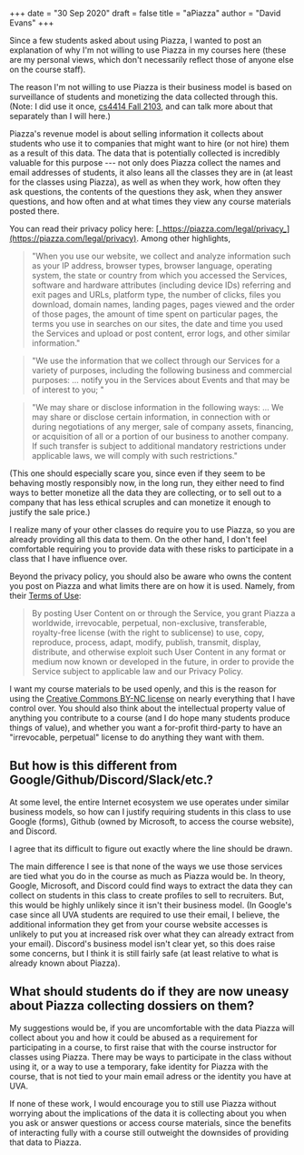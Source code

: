 +++
date = "30 Sep 2020"
draft = false
title = "aPiazza"
author = "David Evans"
+++

Since a few students asked about using Piazza, I wanted to post an
explanation of why I'm not willing to use Piazza in my courses here
(these are my personal views, which don't necessarily reflect those of
anyone else on the course staff).

The reason I'm not willing to use Piazza is their business model is
based on surveillance of students and monetizing the data collected
through this. (Note: I did use it once, [cs4414 Fall
2103](https://www.rust-class.org/0/pages/syllabus.html), and can talk
more about that separately than I will here.)

Piazza's revenue model is about selling information it collects about
students who use it to companies that might want to hire (or not hire)
them as a result of this data. The data that is potentially collected
is incredibly valuable for this purpose --- not only does Piazza
collect the names and email addresses of students, it also leans all
the classes they are in (at least for the classes using Piazza), as
well as when they work, how often they ask questions, the contents of
the questions they ask, when they answer questions, and how often and
at what times they view any course materials posted there.

You can read their privacy policy here: [_https://piazza.com/legal/privacy_](https://piazza.com/legal/privacy). Among other highlights,

> "When you use our website, we collect and analyze information such as your IP address, browser types, browser language, operating system, the state or country from which you accessed the Services, software and hardware attributes (including device IDs) referring and exit pages and URLs, platform type, the number of clicks, files you download, domain names, landing pages, pages viewed and the order of those pages, the amount of time spent on particular pages, the terms you use in searches on our sites, the date and time you used the Services and upload or post content, error logs, and other similar information."

> "We use the information that we collect through our Services for a variety of purposes, including the following business and commercial purposes: ... notify you in the Services about Events and that may be of interest to you; "

> "We may share or disclose information in the following ways: ... We may share or disclose certain information, in connection with or during negotiations of any merger, sale of company assets, financing, or acquisition of all or a portion of our business to another company. If such transfer is subject to additional mandatory restrictions under applicable laws, we will comply with such restrictions."

(This one should especially scare you, since even if they seem to be
behaving mostly responsibly now, in the long run, they either need to
find ways to better monetize all the data they are collecting, or to
sell out to a company that has less ethical scruples and can monetize
it enough to justify the sale price.)

I realize many of your other classes do require you to use Piazza, so
you are already providing all this data to them. On the other hand, I
don't feel comfortable requiring you to provide data with these risks
to participate in a class that I have influence over.

Beyond the privacy policy, you should also be aware who owns the content you post on Piazza and what limits there are on how it is used. Namely, from their [Terms of Use](https://piazza.com/legal/terms):

> By posting User Content on or through the Service, you grant Piazza a worldwide, irrevocable, perpetual, non-exclusive, transferable, royalty-free license (with the right to sublicense) to use, copy, reproduce, process, adapt, modify, publish, transmit, display, distribute, and otherwise exploit such User Content in any format or medium now known or developed in the future, in order to provide the Service subject to applicable law and our Privacy Policy.

I want my course materials to be used openly, and this is the reason
for using the [Creative Commons BY-NC
license](https://creativecommons.org/licenses/by-nc/4.0/) on nearly
everything that I have control over. You should also think about the
intellectual property value of anything you contribute to a course
(and I do hope many students produce things of value), and whether you
want a for-profit third-party to have an "irrevocable, perpetual"
license to do anything they want with them.

## But how is this different from Google/Github/Discord/Slack/etc.?

At some level, the entire Internet ecosystem we use operates under
similar business models, so how can I justify requiring students in
this class to use Google (forms), Github (owned by Microsoft, to
access the course website), and Discord.

I agree that its difficult to figure out exactly where the line should
be drawn.

The main difference I see is that none of the ways we use those
services are tied what you do in the course as much as Piazza would
be. In theory, Google, Microsoft, and Discord could find ways to
extract the data they can collect on students in this class to create
profiles to sell to recruiters. But, this would be highly unlikely
since it isn't their business model. (In Google's case since all UVA
students are required to use their email, I believe, the additional
information they get from your course website accesses is unlikely to
put you at increased risk over what they can already extract from your
email). Discord's business model isn't clear yet, so this does raise
some concerns, but I think it is still fairly safe (at least relative
to what is already known about Piazza).

## What should students do if they are now uneasy about Piazza collecting dossiers on them?

My suggestions would be, if you are uncomfortable with the data Piazza
will collect about you and how it could be abused as a requirement for
participating in a course, to first raise that with the course
instructor for classes using Piazza. There may be ways to participate
in the class without using it, or a way to use a temporary, fake
identity for Piazza with the course, that is not tied to your main
email adress or the identity you have at UVA.

If none of these work, I would encourage you to still use Piazza
without worrying about the implications of the data it is collecting
about you when you ask or answer questions or access course materials,
since the benefits of interacting fully with a course still outweight
the downsides of providing that data to Piazza.
